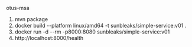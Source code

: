 otus-msa

1) mvn package 
2) docker build --platform linux/amd64 -t sunbleaks/simple-service:v01 .
3) docker run -d --rm -p8000:8080 sunbleaks/simple-service:v01
4) http://localhost:8000/health


